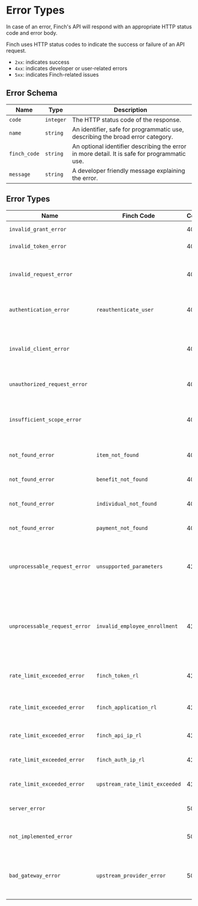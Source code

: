 # Error Types

In case of an error, Finch's API will respond with an appropriate HTTP status code and error body.

Finch uses HTTP status codes to indicate the success or failure of an API request.

- `2xx`: indicates success
- `4xx`: indicates developer or user-related errors
- `5xx`: indicates Finch-related issues

## Error Schema

Name | Type | Description
-----|------|------------
`code` | `integer` | The HTTP status code of the response.
`name` | `string` | An identifier, safe for programmatic use, describing the broad error category.
`finch_code` | `string` | An optional identifier describing the error in more detail. It is safe for programmatic use.
`message` | `string` | A developer friendly message explaining the error.

## Error Types

Name | Finch Code | Code | Description
-----|------------|------|------------
`invalid_grant_error` | | 400 | The authorization code is invalid.
`invalid_token_error` | | 401 | The `access_token` is incorrect.
`invalid_request_error` | | 401 | The request does not match the docs. Example: the request is missing a query parameter.
`authentication_error` | `reauthenticate_user` | 401 | The user will need to reconnect their employment system. See more here.
`invalid_client_error` | | 401 | The provided application credentials were incorrect. Relevant to the `/auth/token` endpoint.
`unauthorized_request_error` | | 401 | The `access_token` is missing from the header.
`insufficient_scope_error` | | 403 | The application credentials have insufficient permissions to access the requested product.
`not_found_error` |`item_not_found`| 404 | The requested resource could not be found.
`not_found_error` |`benefit_not_found`| 404 | The requested benefit could not be found.
`not_found_error` |`individual_not_found`| 404 | The requested individual could not be found.
`not_found_error` | `payment_not_found` | 404 | The requested payment could not be found.
`unprocessable_request_error` |`unsupported_parameters`| 422 | Parameters provided are not supported by the provider or benefit. Relevant to the `/employer/benefits/*` endpoints.
`unprocessable_request_error` |`invalid_employee_enrollment`| 422 | The employee is unable to be enrolled in a benefit due specific to constraints on the provider side. Relevant to the `/employer/benefits/*` endpoints.
`rate_limit_exceeded_error` | `finch_token_rl` | 429 | The application has exceeded Finch's [access token rate limits](/docs/Development-Guides/Rate-Limits.md#access-token-rate-limits).
`rate_limit_exceeded_error` | `finch_application_rl` | 429 | The application has exceeded Finch's [application rate limits](/docs/Development-Guides/Rate-Limits.md#application-rate-limits).
`rate_limit_exceeded_error` | `finch_api_ip_rl` | 429 | The application has exceeded Finch's [IP Address rate limits](/docs/Development-Guides/Rate-Limits.md#ip-address-rate-limits).
`rate_limit_exceeded_error` | `finch_auth_ip_rl` | 429 | The application has exceeded [Finch Connect rate limits](/docs/Development-Guides/Rate-Limits.md#finch-connect-rate-limits).
`rate_limit_exceeded_error` | `upstream_rate_limit_exceeded` | 429 | The application has exceeded [upstream provider rate limits](/docs/Development-Guides/Rate-Limits.md#upstream-provider-rate-limits).
`server_error` | | 500 | The server experienced an unexpected error.
`not_implemented_error` | | 501 | Finch does not support this specific endpoint for this specific provider.
`bad_gateway_error` | `upstream_provider_error` | 502 | The server experienced an unexpected error while interacting with an upstream service, such as a provider.
